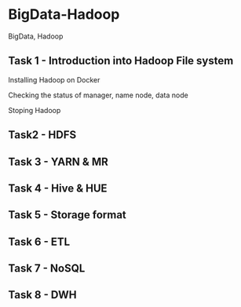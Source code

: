 # BigData-Hadoop
BigData, Hadoop

## Task 1 - Introduction into Hadoop File system

Installing Hadoop on Docker

Checking the status of manager, name node, data node

Stoping Hadoop

## Task2 - HDFS

## Task 3 - YARN & MR

## Task 4 - Hive & HUE

## Task 5 - Storage format

## Task 6 - ETL

## Task 7 - NoSQL

## Task 8 - DWH


